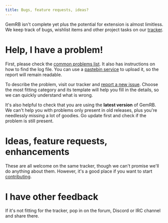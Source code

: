 ```yaml
---
title: Bugs, feature requests, ideas?
---
```


GemRB isn't complete yet plus the potential for extension is almost limitless.
We keep track of bugs, wishlist items and other project tasks on our
[tracker](https://github.com/gemrb/gemrb/issues).

# Help, I have a problem!

First, please check the [common problems list](Common-problems.md). It also
has instructions on how to find the log file. You can use a 
[pastebin service](http://paste.debian.net) to upload it, so the report will
remain readable.

To describe the problem, visit our tracker and [report a new issue](
https://github.com/gemrb/gemrb/issues/new/choose). Choose the most fitting
category and its template will help you fill in the details, so we can
quickly understand what is wrong.

It's also helpful to check that you are using the **latest version** of
GemRB. We can't help you with problems only present in old releases, plus
you're needlessly missing a lot of goodies. Go update first and check if
the problem is still present.

# Ideas, feature requests, enhancements

These are all welcome on the same tracker, though we can't promise we'll
do anything about them. However, it's a good place if you want to start
[contributing](https://github.com/gemrb/gemrb/blob/master/CONTRIBUTING.md).

# I have other feedback

If it's not fitting for the tracker, pop in on the forum, Discord or IRC
channel and share there.
